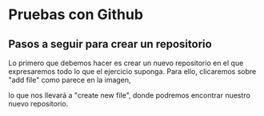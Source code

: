 # Pruebas con Github

## Pasos a seguir para crear un repositorio
Lo primero que debemos hacer es crear un nuevo repositorio en el que expresaremos todo lo que el ejercicio suponga. 
Para ello, clicaremos sobre "add file" como parece en la imagen,

lo que nos llevará a "create new file", donde podremos encontrar nuestro nuevo repositorio.
